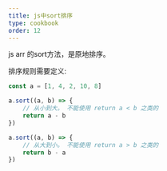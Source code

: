 ```yaml
---
title: js中sort排序
type: cookbook
order: 12
---
```


js arr 的sort方法，是原地排序。

排序规则需要定义:

```js
const a = [1, 4, 2, 10, 8]

a.sort((a, b) => {
	// 从小到大。 不能使用 return a < b 之类的
	return a - b
})

a.sort((a, b) => {
	// 从大到小。 不能使用 return a > b 之类的
	return b - a
})

```
